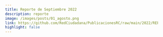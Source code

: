 ```yaml
---
title: Reporte de Septiembre 2022
description: reporte
image: /images/posts/01_agosto.png
link: https://github.com/RedCiudadana/PublicacionesRC/raw/main/2022/REPORTE%20EMPADRONAMIENTO_SEPTIEMBRE.pdf
highlight: false
---
```

